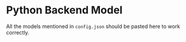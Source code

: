 # Python Backend Model

All the models mentioned in `config.json` should be pasted here to work correctly.